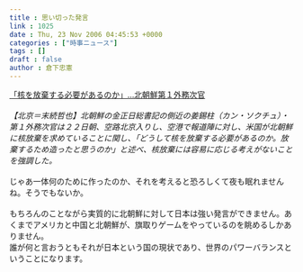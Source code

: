 ```yaml
---
title : 思い切った発言
link : 1025
date : Thu, 23 Nov 2006 04:45:53 +0000
categories : ["時事ニュース"]
tags : []
draft : false
author : 倉下忠憲
---
```


<A HREF="http://www.yomiuri.co.jp/world/news/20061122i205.htm" TARGET="_blank">「核を放棄する必要があるのか」…北朝鮮第１外務次官</A><BR><BR><I>【北京＝末続哲也】北朝鮮の金正日総書記の側近の姜錫柱（カン・ソクチュ）・第１外務次官は２２日朝、空路北京入りし、空港で報道陣に対し、米国が北朝鮮に核放棄を求めていることに関し、「どうして核を放棄する必要があるのか。放棄するため造ったと思うのか」と述べ、核放棄には容易に応じる考えがないことを強調した。</I><BR><BR>じゃあ一体何のために作ったのか、それを考えると恐ろしくて夜も眠れませんね。そうでもないか。<BR><BR>もちろんのことながら実質的に北朝鮮に対して日本は強い発言ができません。あくまでアメリカと中国と北朝鮮が、旗取りゲームをやっているのを眺めるしかありません。<BR>誰が何と言おうともそれが日本という国の現状であり、世界のパワーバランスということになります。<BR><BR><br><br>
